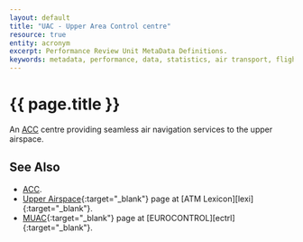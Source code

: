 ```yaml
---
layout: default
title: "UAC - Upper Area Control centre"
resource: true
entity: acronym
excerpt: Performance Review Unit MetaData Definitions.
keywords: metadata, performance, data, statistics, air transport, flights, europe, delay, safety
---
```

# {{ page.title }}

An [ACC][acc] centre providing seamless air navigation services to the upper airspace.


## See Also

* [ACC][acc].
* [Upper Airspace][ua]{:target="_blank"} page at [ATM Lexicon][lexi]{:target="_blank"}.
* [MUAC][muac]{:target="_blank"} page at [EUROCONTROL][ectrl]{:target="_blank"}.



[acc]: <{{ "/references/acronym/acc.html" | prepend: site.baseurl | prepend: site.url }}> "ACC"
[ua]: <https://ext.eurocontrol.int/lexicon/index.php/Upper_airspace> "UA - ATM Lexicon"
[muac]: <http://www.eurocontrol.int/articles/about-muac> "MUAC - EUROCONTROL"